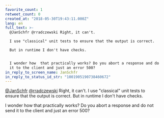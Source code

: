```yaml
---
favorite_count: 1
retweet_count: 0
created_at: "2018-05-30T19:43:11.000Z"
lang: en
full_text: >-
  @JanSchfr @rradczewski Right, it can't. 

  I use "classical" unit tests to ensure that the output is correct.

  But in runtime I don't have checks. 


  I wonder how  that practically works? Do you abort a response and do not send
  it to the client and just an error 500?
in_reply_to_screen_name: JanSchfr
in_reply_to_status_id_str: "1001905190738460672"
---
```


[@JanSchfr](https://twitter.com/JanSchfr)
[@rradczewski](https://twitter.com/rradczewski) Right, it can't. I use
"classical" unit tests to ensure that the output is correct. But in runtime I
don't have checks.

I wonder how that practically works? Do you abort a response and do not send it
to the client and just an error 500?
